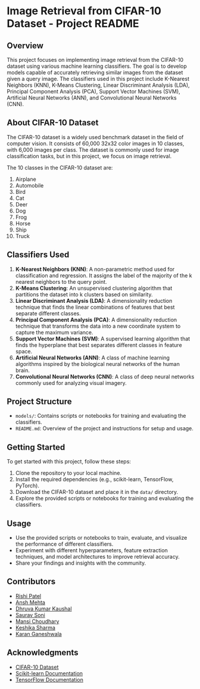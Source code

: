 # Image Retrieval from CIFAR-10 Dataset - Project README

## Overview
This project focuses on implementing image retrieval from the CIFAR-10 dataset using various machine learning classifiers. The goal is to develop models capable of accurately retrieving similar images from the dataset given a query image. The classifiers used in this project include K-Nearest Neighbors (KNN), K-Means Clustering, Linear Discriminant Analysis (LDA), Principal Component Analysis (PCA), Support Vector Machines (SVM), Artificial Neural Networks (ANN), and Convolutional Neural Networks (CNN).

## About CIFAR-10 Dataset
The CIFAR-10 dataset is a widely used benchmark dataset in the field of computer vision. It consists of 60,000 32x32 color images in 10 classes, with 6,000 images per class. The dataset is commonly used for image classification tasks, but in this project, we focus on image retrieval.

The 10 classes in the CIFAR-10 dataset are:
1. Airplane
2. Automobile
3. Bird
4. Cat
5. Deer
6. Dog
7. Frog
8. Horse
9. Ship
10. Truck

## Classifiers Used
1. **K-Nearest Neighbors (KNN)**: A non-parametric method used for classification and regression. It assigns the label of the majority of the k nearest neighbors to the query point.
2. **K-Means Clustering**: An unsupervised clustering algorithm that partitions the dataset into k clusters based on similarity.
3. **Linear Discriminant Analysis (LDA)**: A dimensionality reduction technique that finds the linear combinations of features that best separate different classes.
4. **Principal Component Analysis (PCA)**: A dimensionality reduction technique that transforms the data into a new coordinate system to capture the maximum variance.
5. **Support Vector Machines (SVM)**: A supervised learning algorithm that finds the hyperplane that best separates different classes in feature space.
6. **Artificial Neural Networks (ANN)**: A class of machine learning algorithms inspired by the biological neural networks of the human brain.
7. **Convolutional Neural Networks (CNN)**: A class of deep neural networks commonly used for analyzing visual imagery.

## Project Structure
- `models/`: Contains scripts or notebooks for training and evaluating the classifiers.
- `README.md`: Overview of the project and instructions for setup and usage.

## Getting Started
To get started with this project, follow these steps:
1. Clone the repository to your local machine.
2. Install the required dependencies (e.g., scikit-learn, TensorFlow, PyTorch).
3. Download the CIFAR-10 dataset and place it in the `data/` directory.
4. Explore the provided scripts or notebooks for training and evaluating the classifiers.

## Usage
- Use the provided scripts or notebooks to train, evaluate, and visualize the performance of different classifiers.
- Experiment with different hyperparameters, feature extraction techniques, and model architectures to improve retrieval accuracy.
- Share your findings and insights with the community.

## Contributors
- [Rishi Patel](https://github.com/Rishyy37)
- [Ansh Mehta](https://github.com/AnshMehta1)
- [Dhruva Kumar Kaushal](https://github.com/dhruvak001)
- [Saurav Soni](https://github.com/sauravsoni6377)
- [Mansi Choudhary](https://github.com/Mansianwala)
- [Keshika Sharma](https://github.com/keshikash)
- [Karan Ganeshwala](https://github.com/karanziie1990)

## Acknowledgments
- [CIFAR-10 Dataset](https://www.cs.toronto.edu/~kriz/cifar.html)
- [Scikit-learn Documentation](https://scikit-learn.org/stable/documentation.html)
- [TensorFlow Documentation](https://www.tensorflow.org/api_docs)
